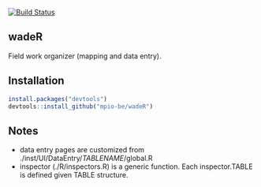 [![Build Status](https://travis-ci.org/mpio-be/wadeR.svg?branch=master)](https://travis-ci.org/mpio-be/wadeR)


wadeR
------------
 Field work organizer (mapping and data entry).

Installation
------------

``` r
install.packages("devtools")
devtools::install_github("mpio-be/wadeR")
```

Notes
------------
 - data entry pages are customized from ./inst/UI/DataEntry/_TABLENAME_/global.R
 - inspector (./R/inspectors.R) is a generic function. Each inspector.TABLE is defined given TABLE structure. 
